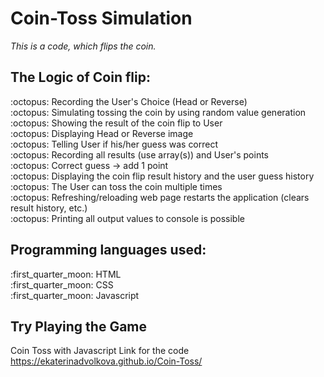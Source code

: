 # <h1> Coin-Toss Simulation</h1>
*This is a code, which flips the coin.*

<h2> The Logic of Coin flip: </h2>
:octopus: Recording the User's Choice (Head or Reverse) <br>
:octopus: Simulating tossing the coin by using random value generation<br>
:octopus: Showing the result of the coin flip to User<br>
:octopus: Displaying Head or Reverse image<br>
:octopus: Telling User if his/her guess was correct<br>
:octopus: Recording all results (use array(s)) and User's points<br>
:octopus: Correct guess -> add 1 point<br>
:octopus: Displaying the coin flip result history and the user guess history<br>
:octopus: The User can toss the coin multiple times<br>
:octopus: Refreshing/reloading web page restarts the application (clears result history, etc.)<br>
:octopus: Printing all output values to console is possible<br>


<h2> Programming languages used: </h2>
:first_quarter_moon: HTML <br>
:first_quarter_moon: CSS <br>
:first_quarter_moon: Javascript <br>

<h2>Try Playing the Game </h2>

Coin Toss with Javascript
Link for the code 
https://ekaterinadvolkova.github.io/Coin-Toss/

